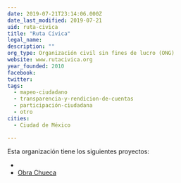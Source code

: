 ```yaml
---
date: 2019-07-21T23:14:06.000Z
date_last_modified: 2019-07-21
uid: ruta-civica
title: "Ruta Cívica"
legal_name: 
description: ""
org_type: Organización civil sin fines de lucro (ONG)
website: www.rutacivica.org
year_founded: 2010
facebook: 
twitter: 
tags:
  - mapeo-ciudadano
  - transparencia-y-rendicion-de-cuentas
  - participación-ciudadana
  - otro
cities: 
  - Ciudad de México

---
```


Esta organización tiene los siguientes proyectos:

- [](/proyectos/obra-chueca)
- [Obra Chueca](/proyectos/obra-chueca)
